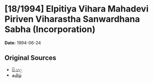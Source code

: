 # [18/1994] Elpitiya Vihara Mahadevi Piriven Viharastha Sanwardhana Sabha (Incorporation)

**Date:** 1994-06-24

## Original Sources

- [සිංහල](https://documents.gov.lk/view/acts/1994/6/18-1994_S.pdf)
- [தமிழ்](https://documents.gov.lk/view/acts/1994/6/18-1994_T.pdf)

